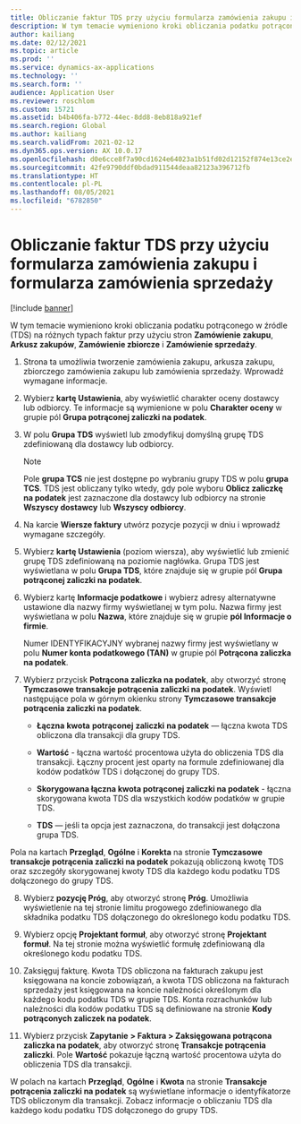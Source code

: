 ```yaml
---
title: Obliczanie faktur TDS przy użyciu formularza zamówienia zakupu i formularza zamówienia sprzedaży
description: W tym temacie wymieniono kroki obliczania podatku potrąconego w źródle (TDS) dla różnych typów faktur.
author: kailiang
ms.date: 02/12/2021
ms.topic: article
ms.prod: ''
ms.service: dynamics-ax-applications
ms.technology: ''
ms.search.form: ''
audience: Application User
ms.reviewer: roschlom
ms.custom: 15721
ms.assetid: b4b406fa-b772-44ec-8dd8-8eb818a921ef
ms.search.region: Global
ms.author: kailiang
ms.search.validFrom: 2021-02-12
ms.dyn365.ops.version: AX 10.0.17
ms.openlocfilehash: d0e6cce8f7a90cd1624e64023a1b51fd02d12152f874e13ce2e5d22af16fe173
ms.sourcegitcommit: 42fe9790ddf0bdad911544deaa82123a396712fb
ms.translationtype: HT
ms.contentlocale: pl-PL
ms.lasthandoff: 08/05/2021
ms.locfileid: "6782850"
---
```

# <a name="calculate-tds-invoices-using-purchase-order-form-and-sales-order-form"></a>Obliczanie faktur TDS przy użyciu formularza zamówienia zakupu i formularza zamówienia sprzedaży

[!include [banner](../includes/banner.md)]

W tym temacie wymieniono kroki obliczania podatku potrąconego w źródle (TDS) na różnych typach faktur przy użyciu stron **Zamówienie zakupu**, **Arkusz zakupów**, **Zamówienie zbiorcze** i **Zamówienie sprzedaży**.

1. Strona ta umożliwia tworzenie zamówienia zakupu, arkusza zakupu, zbiorczego zamówienia zakupu lub zamówienia sprzedaży. Wprowadź wymagane informacje.

2. Wybierz **kartę Ustawienia**, aby wyświetlić charakter oceny dostawcy lub odbiorcy. Te informacje są wymienione w polu **Charakter oceny** w grupie pól **Grupa potrąconej zaliczki na podatek**.

3. W polu **Grupa TDS** wyświetl lub zmodyfikuj domyślną grupę TDS zdefiniowaną dla dostawcy lub odbiorcy.

   > [!NOTE]
   > Pole **grupa TCS** nie jest dostępne po wybraniu grupy TDS w polu **grupa TCS**. TDS jest obliczany tylko wtedy, gdy pole wyboru **Oblicz zaliczkę na podatek** jest zaznaczone dla dostawcy lub odbiorcy na stronie **Wszyscy dostawcy** lub **Wszyscy odbiorcy**.  

4. Na karcie **Wiersze faktury** utwórz pozycje pozycji w dniu i wprowadź wymagane szczegóły.

5. Wybierz **kartę Ustawienia** (poziom wiersza), aby wyświetlić lub zmienić grupę TDS zdefiniowaną na poziomie nagłówka. Grupa TDS jest wyświetlana w polu **Grupa TDS**, które znajduje się w grupie pól **Grupa potrąconej zaliczki na podatek**.

6. Wybierz kartę **Informacje podatkowe** i wybierz adresy alternatywne ustawione dla nazwy firmy wyświetlanej w tym polu. Nazwa firmy jest wyświetlana w polu **Nazwa**, które znajduje się w grupie **pól Informacje o firmie**. 

   Numer IDENTYFIKACYJNY wybranej nazwy firmy jest wyświetlany w polu **Numer konta podatkowego (**TAN**)** w grupie pól **Potrącona zaliczka na podatek**. 

7. Wybierz przycisk **Potrącona zaliczka na podatek**, aby otworzyć stronę **Tymczasowe transakcje potrącenia zaliczki na podatek**. Wyświetl następujące pola w górnym okienku strony **Tymczasowe transakcje potrącenia zaliczki na podatek**.

   - **Łączna** **kwota** **potrąconej** **zaliczki** **na podatek** — łączna kwota TDS obliczona dla transakcji dla grupy TDS.

   - **Wartość** - łączna wartość procentowa użyta do obliczenia TDS dla transakcji. Łączny procent jest oparty na formule zdefiniowanej dla kodów podatków TDS i dołączonej do grupy TDS.

   - **Skorygowana łączna kwota potrąconej zaliczki na podatek** - łączna skorygowana kwota TDS dla wszystkich kodów podatków w grupie TDS.

   - **TDS** — jeśli ta opcja jest zaznaczona, do transakcji jest dołączona grupa TDS.

Pola na kartach **Przegląd**, **Ogólne** i **Korekta** na stronie **Tymczasowe transakcje potrącenia zaliczki na podatek** pokazują obliczoną kwotę TDS oraz szczegóły skorygowanej kwoty TDS dla każdego kodu podatku TDS dołączonego do grupy TDS.

8. Wybierz **pozycję Próg**, aby otworzyć stronę **Próg**. Umożliwia wyświetlenie na tej stronie limitu progowego zdefiniowanego dla składnika podatku TDS dołączonego do określonego kodu podatku TDS.

9. Wybierz opcję **Projektant formuł**, aby otworzyć stronę **Projektant formuł**. Na tej stronie można wyświetlić formułę zdefiniowaną dla określonego kodu podatku TDS. 

10. Zaksięguj fakturę. Kwota TDS obliczona na fakturach zakupu jest księgowana na koncie zobowiązań, a kwota TDS obliczona na fakturach sprzedaży jest księgowana na koncie należności określonym dla każdego kodu podatku TDS w grupie TDS. Konta rozrachunków lub należności dla kodów podatku TDS są definiowane na stronie **Kody potrąconych zaliczek na podatek**.

11. Wybierz przycisk **Zapytanie** **> Faktura > Zaksięgowana potrącona zaliczka na podatek**, aby otworzyć stronę **Transakcje potrącenia zaliczki**. Pole **Wartość** pokazuje łączną wartość procentowa użyta do obliczenia TDS dla transakcji.

W polach na kartach **Przegląd**, **Ogólne** i **Kwota** na stronie **Transakcje potrącenia zaliczki na podatek** są wyświetlane informacje o identyfikatorze TDS obliczonym dla transakcji. Zobacz informacje o obliczaniu TDS dla każdego kodu podatku TDS dołączonego do grupy TDS.
